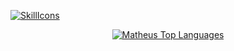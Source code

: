 [![SkillIcons](https://skillicons.dev/icons?i=typescript,react,nodejs,python,java,scala,r,postgresql,mongodb,redis,docker,aws,linux)](https://skillicons.dev)<br/>

<div align="center">
  
[![Matheus Top Languages](https://github-readme-stats.vercel.app/api/top-langs/?username=matheusrebola&theme=blue-white)](https://github.com/anuraghazra/github-readme-stats)
  
 </div>
